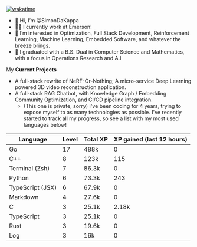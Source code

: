 
[![wakatime](https://wakatime.com/badge/user/50e6c678-94a9-4739-af51-360aeb113c51.svg)](https://wakatime.com/@50e6c678-94a9-4739-af51-360aeb113c51)

- 👋 Hi, I’m @SimonDaKappa
- 🧑‍💼 I currently work at Emerson!
- 👀 I’m interested in Optimization, Full Stack Development, Reinforcement Learning, Machine Learning, Embedded Software, and whatever the breeze brings.
- 🌱 I graduated with a B.S. Dual in Computer Science and Mathematics, with a focus in Operations Research and A.I

My **Current Projects** 
- A full-stack rewrite of NeRF-Or-Nothing; A micro-service Deep Learning powered 3D video reconstruction application.
- A full-stack RAG Chatbot, with Knowledge Graph / Embedding Community Optimization, and CI/CD pipeline integration.
  - (This one is private, sorry)
I've been coding for 4 years, trying to expose myself to as many technologies as possible. I've recently started to track all my progress, so see
a list with my most used languages below!

| Language | Level | Total XP | XP gained (last 12 hours) |
| --- | --- | --- | --- |
| Go | 17 | 488k | 0 |
| C++ | 8 | 123k | 115 |
| Terminal (Zsh) | 7 | 86.3k | 0 |
| Python | 6 | 73.3k | 243 |
| TypeScript (JSX) | 6 | 67.9k | 0 |
| Markdown | 4 | 27.6k | 0 |
| C | 3 | 25.1k | 2.18k |
| TypeScript | 3 | 25.1k | 0 |
| Rust | 3 | 19.6k | 0 |
| Log | 3 | 16k | 0 |